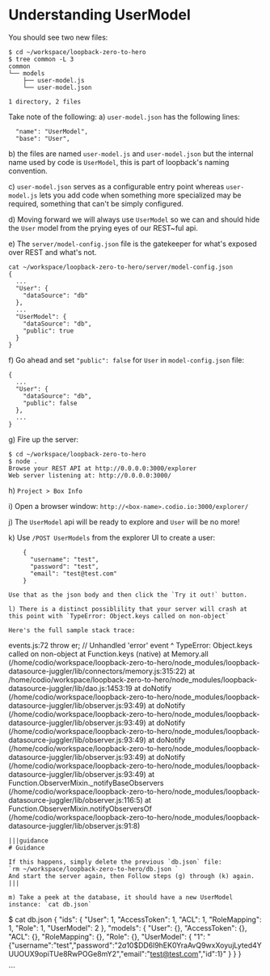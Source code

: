 # Understanding UserModel

You should see two new files:

```text
$ cd ~/workspace/loopback-zero-to-hero  
$ tree common -L 3
common
└── models
    ├── user-model.js
    └── user-model.json

1 directory, 2 files
```

Take note of the following: a\) `user-model.json` has the following lines:

```text
  "name": "UserModel",
  "base": "User",
```

b\) the files are named `user-model.js` and `user-model.json` but the internal name used by code is `UserModel`, this is part of loopback's naming convention.

c\) `user-model.json` serves as a configurable entry point whereas `user-model.js` lets you add code when something more specialized may be required, something that can't be simply configured.

d\) Moving forward we will always use `UserModel` so we can and should hide the `User` model from the prying eyes of our REST~ful api.

e\) The `server/model-config.json` file is the gatekeeper for what's exposed over REST and what's not.

```text
cat ~/workspace/loopback-zero-to-hero/server/model-config.json
{
  ...
  "User": {
    "dataSource": "db"
  },
  ...
  "UserModel": {
    "dataSource": "db",
    "public": true
  }
}
```

f\) Go ahead and set `"public": false` for `User` in `model-config.json` file:

```text
{
  ...
  "User": {
    "dataSource": "db",
    "public": false
  },
  ...
}
```

g\) Fire up the server:

```text
$ cd ~/workspace/loopback-zero-to-hero
$ node .
Browse your REST API at http://0.0.0.0:3000/explorer
Web server listening at: http://0.0.0.0:3000/
```

h\) `Project > Box Info`

i\) Open a browser window: `http://<box-name>.codio.io:3000/explorer/`

j\) The `UserModel` api will be ready to explore and `User` will be no more!

k\) Use `/POST UserModels` from the explorer UI to create a user:

```text
    {
      "username": "test",
      "password": "test",
      "email": "test@test.com"
    }
```

```text
Use that as the json body and then click the `Try it out!` button.
```

```text
l) There is a distinct possiblility that your server will crash at this point with `TypeError: Object.keys called on non-object`

Here's the full sample stack trace:
```

events.js:72 throw er; // Unhandled 'error' event ^ TypeError: Object.keys called on non-object at Function.keys \(native\) at Memory.all \(/home/codio/workspace/loopback-zero-to-hero/node\_modules/loopback-datasource-juggler/lib/connectors/memory.js:315:22\) at /home/codio/workspace/loopback-zero-to-hero/node\_modules/loopback-datasource-juggler/lib/dao.js:1453:19 at doNotify \(/home/codio/workspace/loopback-zero-to-hero/node\_modules/loopback-datasource-juggler/lib/observer.js:93:49\) at doNotify \(/home/codio/workspace/loopback-zero-to-hero/node\_modules/loopback-datasource-juggler/lib/observer.js:93:49\) at doNotify \(/home/codio/workspace/loopback-zero-to-hero/node\_modules/loopback-datasource-juggler/lib/observer.js:93:49\) at doNotify \(/home/codio/workspace/loopback-zero-to-hero/node\_modules/loopback-datasource-juggler/lib/observer.js:93:49\) at doNotify \(/home/codio/workspace/loopback-zero-to-hero/node\_modules/loopback-datasource-juggler/lib/observer.js:93:49\) at Function.ObserverMixin.\_notifyBaseObservers \(/home/codio/workspace/loopback-zero-to-hero/node\_modules/loopback-datasource-juggler/lib/observer.js:116:5\) at Function.ObserverMixin.notifyObserversOf \(/home/codio/workspace/loopback-zero-to-hero/node\_modules/loopback-datasource-juggler/lib/observer.js:91:8\)

```text
|||guidance
# Guidance

If this happens, simply delete the previous `db.json` file:
`rm ~/workspace/loopback-zero-to-hero/db.json `
And start the server again, then Follow steps (g) through (k) again.
|||

m) Take a peek at the database, it should have a new UserModel instance: `cat db.json`
```

$ cat db.json { "ids": { "User": 1, "AccessToken": 1, "ACL": 1, "RoleMapping": 1, "Role": 1, "UserModel": 2 }, "models": { "User": {}, "AccessToken": {}, "ACL": {}, "RoleMapping": {}, "Role": {}, "UserModel": { "1": "{\"username\":\"test\",\"password\":\"$2a$10$DD6l9hEK0YraAvQ9wxXoyujLyted4YUUOUX9opiTUe8RwPOGe8mY2\",\"email\":\"test@test.com\",\"id\":1}" } } }

\`\`\`

